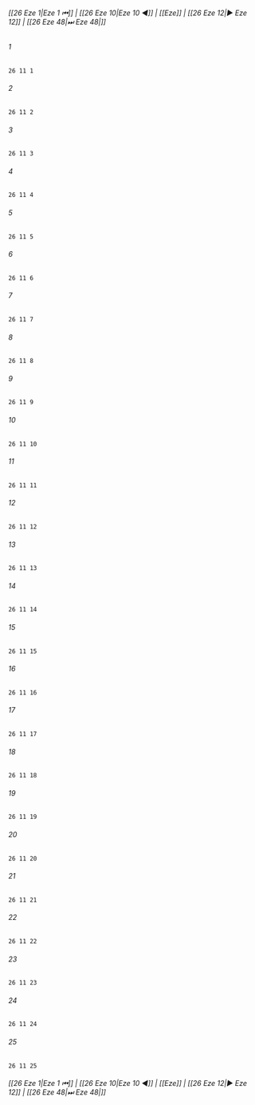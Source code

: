
###### [[26 Eze 1|Eze 1 ⏮]] | [[26 Eze 10|Eze 10 ◀]] | [[Eze]] | [[26 Eze 12|▶ Eze 12]] | [[26 Eze 48|⏭ Eze 48|]]

###### 1
``` verse
26 11 1 
```
###### 2
``` verse
26 11 2 
```
###### 3
``` verse
26 11 3 
```
###### 4
``` verse
26 11 4 
```
###### 5
``` verse
26 11 5 
```
###### 6
``` verse
26 11 6 
```
###### 7
``` verse
26 11 7 
```
###### 8
``` verse
26 11 8 
```
###### 9
``` verse
26 11 9 
```
###### 10
``` verse
26 11 10 
```
###### 11
``` verse
26 11 11 
```
###### 12
``` verse
26 11 12 
```
###### 13
``` verse
26 11 13 
```
###### 14
``` verse
26 11 14 
```
###### 15
``` verse
26 11 15 
```
###### 16
``` verse
26 11 16 
```
###### 17
``` verse
26 11 17 
```
###### 18
``` verse
26 11 18 
```
###### 19
``` verse
26 11 19 
```
###### 20
``` verse
26 11 20 
```
###### 21
``` verse
26 11 21 
```
###### 22
``` verse
26 11 22 
```
###### 23
``` verse
26 11 23 
```
###### 24
``` verse
26 11 24 
```
###### 25
``` verse
26 11 25 
```

###### [[26 Eze 1|Eze 1 ⏮]] | [[26 Eze 10|Eze 10 ◀]] | [[Eze]] | [[26 Eze 12|▶ Eze 12]] | [[26 Eze 48|⏭ Eze 48|]]

